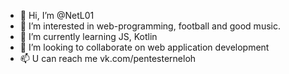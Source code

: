 - 👋 Hi, I’m @NetL01
- 👀 I’m interested in web-programming, football and good music. 
- 🌱 I’m currently learning JS, Kotlin
- 💞️ I’m looking to collaborate on web application development
- 📫 U can reach me vk.com/pentesterneloh
